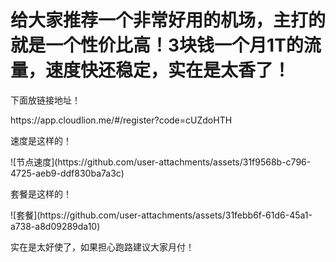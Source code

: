 # 给大家推荐一个非常好用的机场，主打的就是一个性价比高！3块钱一个月1T的流量，速度快还稳定，实在是太香了！

<p>下面放链接地址！</p>
<p>https://app.cloudlion.me/#/register?code=cUZdoHTH</p>
<p>速度是这样的！</p>
![节点速度](https://github.com/user-attachments/assets/31f9568b-c796-4725-aeb9-ddf830ba7a3c)

<p>套餐是这样的！</p>
![套餐](https://github.com/user-attachments/assets/31febb6f-61d6-45a1-a738-a8d09289da10)

<p>实在是太好使了，如果担心跑路建议大家月付！</p>


